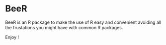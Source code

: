 BeeR
====

BeeR is an R package to make the use of R easy and convenient avoiding all the frustations you might have with common R packages.

Enjoy !

